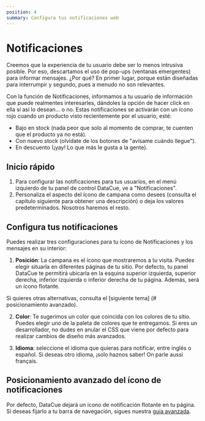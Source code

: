 ```yaml
---
position: 4
summary: Configura tus notificaciones web
---
```


# Notificaciones

Creemos que la experiencia de tu usuario debe ser lo menos intrusiva posible. Por eso, descartamos el uso de pop-ups (ventanas emergentes) para informar mensajes. ¿Por qué? En primer lugar, porque están diseñadas para interrumpir y segundo, pues a menudo no son relevantes. 

Con la función de Notificaciones, informamos a tu usuario de información que puede realmentes interesarles, dándoles la opción de hacer click en ella si así lo desean... o no. Estas notificaciones se activarán con un ícono rojo cuando un producto visto recientemente por el usuario, esté: 

- Bajo en stock (nada peor que solo al momento de comprar, te cuenten que el producto ya no está). 
- Con nuevo stock (olvídate de los botones de "avísame cuándo llegue").
- En descuento (¡yay! Lo que más le gusta a la gente).


## Inicio rápido

1. Para configurar las notificaciones para tus usuarios, en el menú izquierdo de tu panel de control DataCue, ve a "Notificaciones".
2. Personaliza el aspecto del ícono de campana como desees (consulta el capítulo siguiente para obtener una descripción) o deja los valores predeterminados. Nosotros haremos el resto.


## Configura tus notificaciones

Puedes realizar tres configuraciones para tu ícono de Notificaciones y los mensajes en su interior:

1. **Posición**: La campana es el ícono que mostraremos a tu visita. Puedes elegir situarla en diferentes páginas de tu sitio. Por defecto, tu panel DataCue te permitirá ubicarla en la esquina superior izquierda, superior derecha, inferior izquierda o inferior derecha de tu página. Además, será un ícono flotante.

Si quieres otras alternativas, consulta el [siguiente tema] (# posicionamiento avanzado).

2. **Color**: Te sugerimos un color que coincida con los colores de tu sitio. Puedes elegir uno de la paleta de colores que te entregamos. Si eres un desarrollador, no dudes en anular el CSS que viene por defecto para realizar cambios de diseño más avanzados.

3. **Idioma**: seleccione el idioma que quieras para notificar, entre inglés o español. Si deseas otro idioma, ¡solo haznos saber! On parle aussi français.


## Posicionamiento avanzado del ícono de notificaciones

Por defecto, DataCue dejará un ícono de notificación flotante en tu página. Si deseas fijarlo a tu barra de navegación, sigues nuestra [guía avanzada](/install/es/advanced.html#notifications-icon-positioning).
